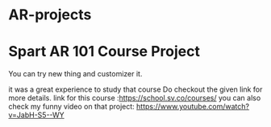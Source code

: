 # AR-projects
<h1> Spart AR 101 Course Project</h1>
<p>You can try new thing and customizer it. </p>

it was a great experience to study that course Do checkout the given link for more details. 
link for this course :https://school.sv.co/courses/
you can also check my funny video on that project: https://www.youtube.com/watch?v=JabH-S5--WY
